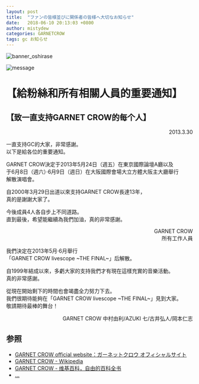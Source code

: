 ```yaml
---
layout: post
title:  "ファンの皆様並びに関係者の皆様へ大切なお知らせ"
date:   2018-06-10 20:13:03 +0800
author: mistydew
categories: GARNETCROW
tags: gc お知らせ
---
```

![banner_oshirase](https://raw.githubusercontent.com/mistydew/gc/master/images/banner_oshirase.jpg)

![message](https://raw.githubusercontent.com/mistydew/gc/master/images/message.jpg)

# 【給粉絲和所有相關人員的重要通知】

## 【致一直支持GARNET CROW的每个人】
<p align="right">2013.3.30</p>
一直支持GC的大家，非常感謝。<br>
以下是給各位的重要通知。

GARNET CROW決定于2013年5月24日（週五）在東京國際論壇A廳以及<br>
于6月8日（週六）·6月9日（週日）在大阪國際會場大立方體大阪主大廳舉行<br>
解散演唱會。

自2000年3月29日出道以來支持GARNET CROW長達13年，<br>
真的是謝謝大家了。

今後成員4人各自步上不同道路。<br>
直到最後，希望能繼續為我們加油，真的非常感謝。

<p align="right">
GARNET CROW<br>
所有工作人員
</p>

我們決定在2013年5月·6月舉行<br>
「GARNET CROW livescope ~THE FINAL~」后解散。

自1999年結成以來，多虧大家的支持我們才有現在這樣充實的音樂活動。<br>
真的非常感謝。

從現在開始剩下的時間也會竭盡全力努力下去。<br>
我們很期待能夠在「GARNET CROW livescope ~THE FINAL~」見到大家。<br>
敬請期待最棒的舞台！

<p align="right">GARNET CROW 中村由利/AZUKI 七/古井弘人/岡本仁志</p>

## 参照
* [GARNET CROW official website：ガーネットクロウ オフィシャルサイト](http://www.garnetcrow.com)
* [GARNET CROW - Wikipedia](https://ja.wikipedia.org/wiki/GARNET_CROW)
* [GARNET CROW - 维基百科，自由的百科全书](https://zh.wikipedia.org/wiki/GARNET_CROW)
* [...](https://github.com/mistydew/gc)
